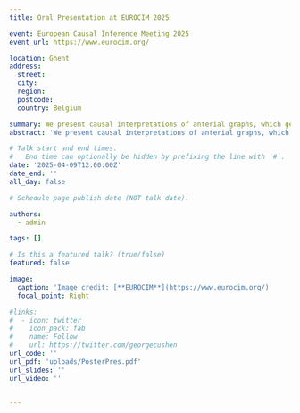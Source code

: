 ```yaml
---
title: Oral Presentation at EUROCIM 2025

event: European Causal Inference Meeting 2025
event_url: https://www.eurocim.org/

location: Ghent
address:
  street: 
  city: 
  region: 
  postcode: 
  country: Belgium

summary: We present causal interpretations of anterial graphs, which generalises causal interpretations of well known graph classes such as DAGs, chain graphs and ancestral graphs.
abstract: 'We present causal interpretations of anterial graphs, which generalises causal interpretations of well known graph classes such as DAGs, chain graphs and ancestral graphs. Poster related to the talk attached.'

# Talk start and end times.
#   End time can optionally be hidden by prefixing the line with `#`.
date: '2025-04-09T12:00:00Z'
date_end: ''
all_day: false

# Schedule page publish date (NOT talk date).

authors:
  - admin

tags: []

# Is this a featured talk? (true/false)
featured: false

image:
  caption: 'Image credit: [**EUROCIM**](https://www.eurocim.org/)'
  focal_point: Right

#links:
#  - icon: twitter
#    icon_pack: fab
#    name: Follow
#    url: https://twitter.com/georgecushen
url_code: ''
url_pdf: 'uploads/PosterPres.pdf'
url_slides: ''
url_video: ''


---
```

